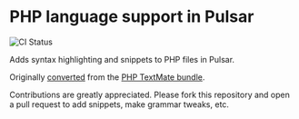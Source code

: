 # PHP language support in Pulsar
![CI Status](https://github.com/atom/language-php/actions/workflows/main.yml/badge.svg)

Adds syntax highlighting and snippets to PHP files in Pulsar.

Originally [converted](https://pulsar-edit.dev/docs/launch-manual/sections/core-hacking/#converting-from-textmate) from the [PHP TextMate bundle](https://github.com/textmate/php.tmbundle).

Contributions are greatly appreciated. Please fork this repository and open a pull request to add snippets, make grammar tweaks, etc.
